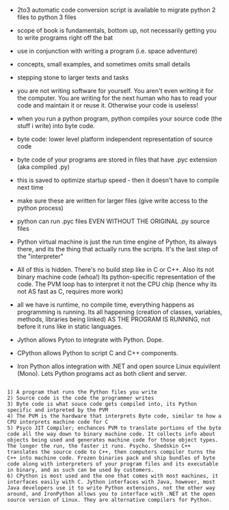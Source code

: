 - 2to3 automatic code conversion script is available to migrate python 2 files to python 3 files
- scope of book is fundamentals, bottom up, not necessarily getting you to write programs right off the bat
- use in conjunction with writing a program (i.e. space adventure)
- concepts, small examples, and sometimes omits small details
- stepping stone to larger texts and tasks

- you are not writing software for yourself. You aren't even writing it for the computer.  You are writing for the next human who has to read your code and maintain it or reuse it. Otherwise your code is useless!

- when you run a python program, python compiles your source code (the stuff i write) into byte code.
- byte code: lower level platform independent representation of source code
- byte code of your programs are stored in files that have .pyc extension (aka compiled .py)
- this is saved to optimize startup speed - then it doesn't have to compile next time
- make sure these are written for larger files (give write access to the python process)
- python can run .pyc files EVEN WITHOUT THE ORIGINAL .py source files
- Python virtual machine is just the run time engine of Python, its always there, and its the thing that actually runs the scripts. It's the last step of the "interpreter"
- All of this is hidden. There's no build step like in C or C++. Also its not binary machine code (whoa!) Its python-specific representation of the code. The PVM loop has to interpret it not the CPU chip (hence why its not AS fast as C, requires more work)
- all we have is runtime, no compile time, everything happens as programming is running. Its all happening (creation of classes, variables, methods, libraries being linked) AS THE PROGRAM IS RUNNING, not before it runs like in static languages.

- Jython allows Pyton to integrate with Python. Dope.
- CPython allows Python to script C and C++ components.
- Iron Python allos integration with .NET and open source Linux equivilent (Mono). Lets Python programs act as both client and server.

~~~~~QUIZ~~~~~

1) A program that runs the Python files you write
2) Source code is the code the programmer writes
3) Byte code is what souce code gets compiled into, its Python specific and intpreted by the PVM
4) The PVM is the hardware that interprets Byte code, similar to how a CPU interprets machine code for C
5) Psyco JIT Compiler; enchances PVM to translate portions of the byte code all the way down to binary machine code. It collects info about objects being used and generates machine code for those object types. The longer the run, the faster it runs. Psycho. Shedskin C++ translates the source code to C++, then computers compiler turns the C++ into machine code. Frozen binaries pack and ship bundles of byte code along with interpreters of your program files and its executable in binary, and as such can be used by customers.  
6) CPython is most used and the one that comes with most machines, it interfaces easily with C. Jython interfaces with Java, however, most Java developers use it to write Python extensions, not the other way around, and IronPython allows you to interface with .NET at the open source version of Linux. They are alternative compilers for Python. 
